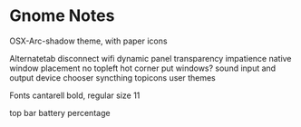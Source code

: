 Gnome Notes
===========

OSX-Arc-shadow theme, with paper icons

Alternatetab
disconnect wifi
dynamic panel transparency
impatience
native window placement
no topleft hot corner
put windows?
sound input and output device chooser
syncthing
topicons
user themes


Fonts cantarell bold, regular size 11

top bar battery percentage
